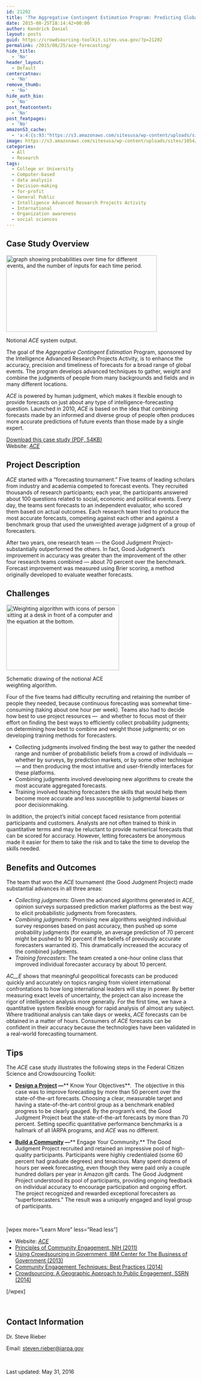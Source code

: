 ```yaml
---
id: 21202
title: 'The Aggregative Contingent Estimation Program: Predicting Global Events Through Crowdsourcing'
date: 2015-08-25T18:14:42+00:00
author: Kendrick Daniel
layout: posts
guid: https://crowdsourcing-toolkit.sites.usa.gov/?p=21202
permalink: /2015/08/25/ace-forecasting/
hide_title:
  - 'No'
header_layout:
  - Default
centercatnav:
  - 'No'
remove_thumb:
  - 'No'
hide_auth_bio:
  - 'No'
post_featcontent:
  - 'No'
post_featpages:
  - 'No'
amazonS3_cache:
  - 'a:4:{s:93:"https://s3.amazonaws.com/sitesusa/wp-content/uploads/sites/1054/2015/08/case-study-ace-01.gif";i:21582;s:95:"https://s3.amazonaws.com/sitesusa/wp-content/uploads/sites/1054/2015/08/case-study-ace-main.gif";i:21592;s:103:"https://s3.amazonaws.com/sitesusa/wp-content/uploads/sites/1054/2015/08/case-study-ace-main-300x174.gif";i:21592;s:91:"https://s3.amazonaws.com/sitesusa/wp-content/uploads/sites/1054/2015/09/ace-forecasting.pdf";i:24902;}'
image: https://s3.amazonaws.com/sitesusa/wp-content/uploads/sites/1054/2015/09/feature-ace.gif
categories:
  - All
  - Research
tags:
  - College or University
  - Computer-based
  - data analysis
  - Decision-making
  - for-profit
  - General Public
  - Intelligence Advanced Research Projects Activity
  - International
  - Organization awareness
  - social sciences
---
```

## Case Study Overview

<div id="attachment_21582" style="width: 410px" class="wp-caption alignright">
  <img class="wp-image-21582 size-full" src="https://s3.amazonaws.com/sitesusa/wp-content/uploads/sites/1054/2015/08/case-study-ace-01.gif" alt="graph showing probabilities over time for different events, and the number of inputs for each time period." width="400" height="203" />
  
  <p class="wp-caption-text">
    Notional <em>ACE</em> system output.
  </p>
</div>

The goal of the <span style="font-style: normal !msorm"><em>Aggregative Contingent Estimation</em></span> Program, sponsored by the Intelligence Advanced Research Projects Activity, is to enhance the accuracy, precision and timeliness of forecasts for a broad range of global events. The program develops advanced techniques to gather, weight and combine the judgments of people from many backgrounds and fields and in many different locations.

_ACE_ is powered by human judgment, which makes it flexible enough to provide forecasts on just about any type of intelligence-forecasting question. Launched in 2010, _ACE_ is based on the idea that combining forecasts made by an informed and diverse group of people often produces more accurate predictions of future events than those made by a single expert.

<a href="https://s3.amazonaws.com/sitesusa/wp-content/uploads/sites/1054/2015/09/ace-forecasting.pdf" target="_blank">Download this case study (PDF, 54KB)<br /> </a>Website: _[ACE](http://www.iarpa.gov/index.php/research-programs/ace)_

## Project Description

_ACE_ started with a &#8220;forecasting tournament.&#8221; Five teams of leading scholars from industry and academia competed to forecast events. They recruited thousands of research participants; each year, the participants answered about 100 questions related to social, economic and political events. Every day, the teams sent forecasts to an independent evaluator, who scored them based on actual outcomes. Each research team tried to produce the most accurate forecasts, competing against each other and against a benchmark group that used the unweighted average judgment of a group of forecasters.

After two years, one research team — the Good Judgment Project&#8211;substantially outperformed the others. In fact, Good Judgment’s improvement in accuracy was greater than the improvement of the other four research teams combined — about 70 percent over the benchmark. Forecast improvement was measured using Brier scoring, a method originally developed to evaluate weather forecasts.

## Challenges

<div id="attachment_21592" style="width: 310px" class="wp-caption alignright">
  <img class="wp-image-21592 size-medium" src="https://s3.amazonaws.com/sitesusa/wp-content/uploads/sites/1054/2015/08/case-study-ace-main-300x174.gif" alt="Weighting algorithm with icons of person sitting at a desk in front of a computer and the equation at the bottom." width="300" height="174" />
  
  <p class="wp-caption-text">
    Schematic drawing of the notional ACE weighting algorithm.
  </p>
</div>

Four of the five teams had difficulty recruiting and retaining the number of people they needed, because continuous forecasting was somewhat time-consuming (taking about one hour per week). Teams also had to decide how best to use project resources —  and whether to focus most of their effort on finding the best ways to efficiently collect probability judgments; on determining how best to combine and weight those judgments; or on developing training methods for forecasters.

  * Collecting judgments involved finding the best way to gather the needed range and number of probabilistic beliefs from a crowd of individuals — whether by surveys, by prediction markets, or by some other technique — and then producing the most intuitive and user-friendly interfaces for these platforms.
  * Combining judgments involved developing new algorithms to create the most accurate aggregated forecasts.
  * Training involved teaching forecasters the skills that would help them become more accurate and less susceptible to judgmental biases or poor decisionmaking.

In addition, the project’s initial concept faced resistance from potential participants and customers. Analysts are not often trained to think in quantitative terms and may be reluctant to provide numerical forecasts that can be scored for accuracy. However, letting forecasters be anonymous made it easier for them to take the risk and to take the time to develop the skills needed.

## Benefits and Outcomes

The team that won the _ACE_ tournament (the Good Judgment Project) made substantial advances in all three areas:

  * _Collecting judgments_: Given the advanced algorithms generated in _ACE_, opinion surveys surpassed prediction market platforms as the best way to elicit probabilistic judgments from forecasters.
  * _Combining judgments_: Promising new algorithms weighted individual survey responses based on past accuracy, then pushed up some probability judgments (for example, an average prediction of 70 percent might be pushed to 90 percent if the beliefs of previously accurate forecasters warranted it). This dramatically increased the accuracy of the combined judgments.
  * _Training forecasters_: The team created a one-hour online class that improved individual forecaster accuracy by about 10 percent.

_AC__E_ shows that meaningful geopolitical forecasts can be produced quickly and accurately on topics ranging from violent international confrontations to how long international leaders will stay in power. By better measuring exact levels of uncertainty, the project can also increase the rigor of intelligence analysis more generally. For the first time, we have a quantitative system flexible enough for rapid analysis of almost any subject. Where traditional analysis can take days or weeks, _ACE_ forecasts can be obtained in a matter of hours. Consumers of _ACE_ forecasts can be confident in their accuracy because the technologies have been validated in a real-world forecasting tournament.

## Tips

The _ACE_ case study illustrates the following steps in the Federal Citizen Science and Crowdsourcing Toolkit:

  * **[Design a Project](https://crowdsourcing-toolkit.sites.usa.gov/step-2-design-a-project/) —**** Know Your Objectives**_._  The objective in this case was to improve forecasting by more than 50 percent over the state-of-the-art forecasts. Choosing a clear, measurable target and having a state-of-the-art control group as a benchmark enabled progress to be clearly gauged. By the program’s end, the Good Judgment Project beat the state-of-the-art forecasts by more than 70 percent. Setting specific quantitative performance benchmarks is a hallmark of all IARPA programs, and _ACE_ was no different.

  * **[Build a Community](https://crowdsourcing-toolkit.sites.usa.gov/step-3-engage-your-community/) —**** Engage Your Community.** The Good Judgment Project recruited and retained an impressive pool of high-quality participants. Participants were highly credentialed (some 60 percent had graduate degrees) and tenacious. Many spent dozens of hours per week forecasting, even though they were paid only a couple hundred dollars per year in Amazon gift cards. The Good Judgment Project understood its pool of participants, providing ongoing feedback on individual accuracy to encourage participation and ongoing effort. The project recognized and rewarded exceptional forecasters as “superforecasters.” The result was a uniquely engaged and loyal group of participants.

&nbsp;

[wpex more=&#8221;Learn More&#8221; less=&#8221;Read less&#8221;]

  * Website: _[ACE](http://www.iarpa.gov/index.php/research-programs/ace)_
  * [Principles of Community Engagement, NIH (2011)](http://www.atsdr.cdc.gov/communityengagement/pdf/PCE_Report_508_FINAL.pdf)
  * [Using Crowdsourcing in Government, IBM Center for The Business of Government (2013)](http://www.businessofgovernment.org/sites/default/files/Using%20Crowdsourcing%20In%20Government.pdf)
  * [Community Engagement Techniques: Best Practices (2014)](https://www.herefordshire.gov.uk/media/6312587/12_best_practice_community_engagement_techniques.pdf)
  * [Crowdsourcing: A Geographic Approach to Public Engagement, SSRN (2014)](http://papers.ssrn.com/sol3/papers.cfm?abstract_id=2518233)

[/wpex]

&nbsp;

## Contact Information

Dr. Steve Rieber
  
Email: <steven.rieber@iarpa.gov>
  
</br>

Last updated: <span class="last-modified-timestamp">May 31, 2016</span>